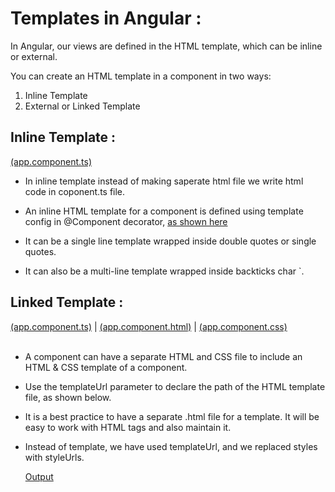 # Templates in Angular :

In Angular, our views are defined in the HTML template, which can be inline or external.

You can create an HTML template in a component in two ways:

1) Inline Template
2) External or Linked Template



## Inline Template :
[(app.component.ts)](https://github.com/Girish-GAP/Angular/blob/main/Inline%26Linked_Template/src_Inline_template/app/app.component.ts) <br>
- In inline template instead of making saperate html file we write html code in coponent.ts file.

- An inline HTML template for a component is defined using template config in @Component decorator,   [as shown here](https://github.com/Girish-GAP/Angular/blob/main/Inline%26Linked_Template/src_Inline_template/app/app.component.ts) 

- It can be a single line template wrapped inside double quotes or single quotes. 

- It can also be a multi-line template wrapped inside backticks char `. 


## Linked Template : 
[(app.component.ts)](https://github.com/Girish-GAP/Angular/blob/main/Inline%26Linked_Template/src/app/app.component.ts)    |   [(app.component.html)](https://github.com/Girish-GAP/Angular/blob/main/Inline%26Linked_Template/src/app/app.component.html)   |    [(app.component.css)](https://github.com/Girish-GAP/Angular/blob/main/Inline%26Linked_Template/src/app/app.component.css) <br><br>             

- A component can have a separate HTML and CSS file to include an HTML & CSS template of a component.   
- Use the templateUrl parameter to declare the path of the HTML template file, as shown below.
- It is a best practice to have a separate .html file for a template. It will be easy to work with HTML tags and also maintain it.
- Instead of template, we have used templateUrl, and we replaced styles with styleUrls.

   [Output](https://github.com/Girish-GAP/Angular/blob/main/Inline%26Linked_Template/src/Output_Linked%20Template.png) 
